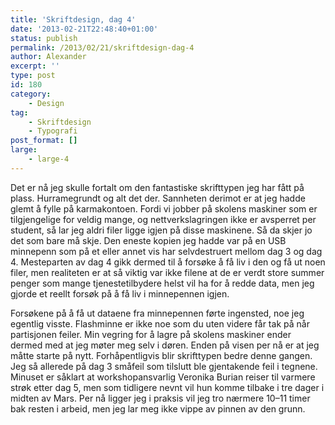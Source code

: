 ```yaml
---
title: 'Skriftdesign, dag 4'
date: '2013-02-21T22:48:40+01:00'
status: publish
permalink: /2013/02/21/skriftdesign-dag-4
author: Alexander
excerpt: ''
type: post
id: 180
category:
    - Design
tag:
    - Skriftdesign
    - Typografi
post_format: []
large:
    - large-4
---
```

Det er nå jeg skulle fortalt om den fantastiske skrifttypen jeg har fått på plass. Hurramegrundt og alt det der. Sannheten derimot er at jeg hadde glemt å fylle på karmakontoen. Fordi vi jobber på skolens maskiner som er tilgjengelige for veldig mange, og nettverkslagringen ikke er avsperret per student, så lar jeg aldri filer ligge igjen på disse maskinene. Så da skjer jo det som bare må skje. Den eneste kopien jeg hadde var på en USB minnepenn som på et eller annet vis har selvdestruert mellom dag 3 og dag 4. Mesteparten av dag 4 gikk dermed til å forsøke å få liv i den og få ut noen filer, men realiteten er at så viktig var ikke filene at de er verdt store summer penger som mange tjenestetilbydere helst vil ha for å redde data, men jeg gjorde et reellt forsøk på å få liv i minnepennen igjen.

Forsøkene på å få ut dataene fra minnepennen førte ingensted, noe jeg egentlig visste. Flashminne er ikke noe som du uten videre får tak på når partisjonen feiler. Min vegring for å lagre på skolens maskiner ender dermed med at jeg møter meg selv i døren. Enden på visen per nå er at jeg måtte starte på nytt. Forhåpentligvis blir skrifttypen bedre denne gangen. Jeg så allerede på dag 3 småfeil som tilslutt ble gjentakende feil i tegnene. Minuset er såklart at workshopansvarlig Veronika Burian reiser til varmere strøk etter dag 5, men som tidligere nevnt vil hun komme tilbake i tre dager i midten av Mars. Per nå ligger jeg i praksis vil jeg tro nærmere 10–11 timer bak resten i arbeid, men jeg lar meg ikke vippe av pinnen av den grunn.